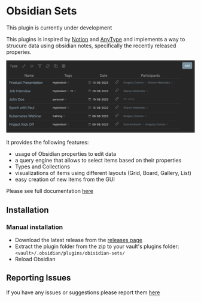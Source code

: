 # Obsidian Sets

This plugin is currently under development

This plugins is inspired by [Notion](https://www.notion.so) and [AnyType](https://anytype.io) and implements a way to strucure data using obsidian notes, specifically the recently released properies.

![Alt text](image.png)

It provides the following features:
- usage of Obsidian properties to edit data
- a query engine that allows to select items based on their properties
- Types and Collections
- visualizations of items using different layouts (Grid, Board, Gallery, List)
- easy creation of new items from the GUI

Please see full documentation [here](docs/doc.md)

## Installation

<!-- ### From within Obsidian


- Open Settings > Community plugins
- Make sure Safe mode is **off**
- Click Browse community plugins
- Search for "Sets"
- Click Install
- Once installed, close the community plugins window and activate the newly installed plugin -->

### Manual installation

- Download the latest release from the [releases page](https://github.com/Canna71/obsidian-sets/issues)
- Extract the plugin folder from the zip to your vault's plugins folder: `<vault>/.obsidian/plugins/obisidian-sets/`
- Reload Obsidian


## Reporting Issues

If you have any issues or suggestions please report them [here](https://github.com/Canna71/obsidian-sets/issues)


